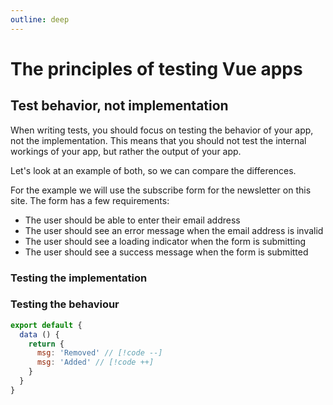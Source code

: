 ```yaml
---
outline: deep
---
```


# The principles of testing Vue apps

## Test behavior, not implementation

When writing tests, you should focus on testing the behavior of your app, not the implementation. This means that you should not test the internal workings of your app, but rather the output of your app.

Let's look at an example of both, so we can compare the differences.

For the example we will use the subscribe form for the newsletter on this site. The form has a few requirements:

- The user should be able to enter their email address
- The user should see an error message when the email address is invalid
- The user should see a loading indicator when the form is submitting
- The user should see a success message when the form is submitted

### Testing the implementation

### Testing the behaviour

```js
export default {
  data () {
    return {
      msg: 'Removed' // [!code --]
      msg: 'Added' // [!code ++]
    }
  }
}
```
